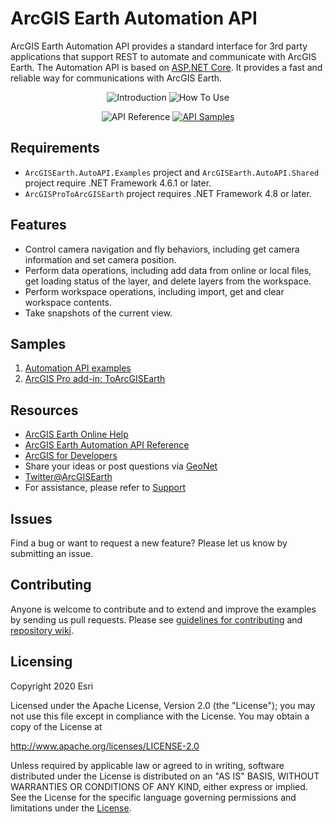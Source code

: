 # ArcGIS Earth Automation API
ArcGIS Earth Automation API provides a standard interface for 3rd party applications that support REST to automate and communicate with ArcGIS Earth. The Automation API is based on [ASP.NET Core](https://docs.microsoft.com/en-us/aspnet/core/fundamentals/host/generic-host?view=aspnetcore-3.1). It provides a fast and reliable way for communications with ArcGIS Earth.

<div  align="center">
   
![Introduction](https://user-images.githubusercontent.com/18433455/46694946-08b5e600-cbc3-11e8-90bd-ae1fb3b1dea5.png "Introduction")
![How To Use](https://user-images.githubusercontent.com/18433455/46694969-18cdc580-cbc3-11e8-936a-ae7d0685f802.png "How To Use")

</div> 
<div  align="center">

![API Reference](https://user-images.githubusercontent.com/18433455/46695005-3438d080-cbc3-11e8-99a5-f00873c7ff36.png "API Reference")
[![API Samples](https://user-images.githubusercontent.com/18433455/46695023-3e5acf00-cbc3-11e8-92bf-73d9d31b28e5.png "API Samples")](../../wiki)

</div>

## Requirements
* `ArcGISEarth.AutoAPI.Examples` project and `ArcGISEarth.AutoAPI.Shared` project require .NET Framework 4.6.1 or later.
* `ArcGISProToArcGISEarth` project requires .NET Framework 4.8 or later.

## Features
* Control camera navigation and fly behaviors, including get camera information and set camera position.
* Perform data operations, including add data from online or local files, get loading status of the layer, and delete layers from the workspace.
* Perform workspace operations, including import, get and clear workspace contents.
* Take snapshots of the current view.

## Samples

1. [Automation API examples](../../wiki/Automation-API-examples)
2. [ArcGIS Pro add-in: ToArcGISEarth](../../wiki/ToArcGISEarth)

## Resources

* [ArcGIS Earth Online Help](https://doc.arcgis.com/en/arcgis-earth/)
* [ArcGIS Earth Automation API Reference](https://doc.arcgis.com/en/arcgis-earth/automation-api/get-started.htm)
* [ArcGIS for Developers](https://developers.arcgis.com/documentation/#extend)
* Share your ideas or post questions via [GeoNet](https://geonet.esri.com/groups/arcgis-earth)
* [Twitter@ArcGISEarth](https://twitter.com/arcgisearth?lang=en)
* For assistance, please refer to [Support](https://support.esri.com/en/)


## Issues
Find a bug or want to request a new feature? Please let us know by submitting an issue.

## Contributing
Anyone is welcome to contribute and to extend and improve the examples by sending us pull requests. Please see [guidelines for contributing](https://github.com/esri/contributing) and [repository wiki](../../wiki).

## Licensing
Copyright 2020 Esri

Licensed under the Apache License, Version 2.0 (the "License");
you may not use this file except in compliance with the License.
You may obtain a copy of the License at

   http://www.apache.org/licenses/LICENSE-2.0

Unless required by applicable law or agreed to in writing, software
distributed under the License is distributed on an "AS IS" BASIS,
WITHOUT WARRANTIES OR CONDITIONS OF ANY KIND, either express or implied.
See the License for the specific language governing permissions and
limitations under the [License](../../blob/master/LICENSE).
